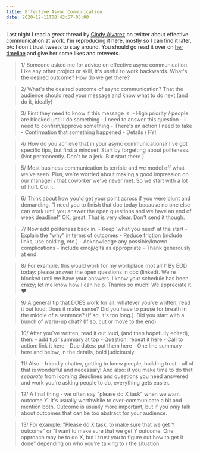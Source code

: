 ```yaml
---
title: Effective Async Communication
date: 2020-12-11T08:43:57-05:00
---
```


Last night I read a *great* thread by [Cindy Alvarez][alvarez] on twitter
about effective communication at work. I'm reproducing it here, mostly so I
can find it later, b/c I don't trust tweets to stay around. You should go read
it over on [her timeline][@cindyalvarez] and give her some likes and retweets.

> 1/ Someone asked me for advice on effective async communication. Like any
> other project or skill, it's useful to work backwards. What's the desired
> outcome? How do we get there?
 
> 2/ What's the desired outcome of async communication? That the audience
> should read your message and know what to do next (and do it, ideally)
 
> 3/ First they need to know if this message is: - High priority / people are
> blocked until I do something - I need to answer this question - I need to
> confirm/approve something - There's an action I need to take - Confirmation
> that something happened - Details / FYI
 
> 4/ How do you achieve that in your async communications? I've got specific
> tips, but first a mindset: Start by forgetting about politeness. (Not
> permanently. Don't be a jerk. But start there.)
 
> 5/ Most business communication is terrible and we model off what we've seen.
> Plus, we're worried about making a good impression on our manager / that
> coworker we've never met. So we start with a lot of fluff. Cut it.
 
> 6/ Think about how you'd get your point across if you were blunt and
> demanding. "I need you to finish that doc today because no one else can work
> until you answer the open questions and we have an end of week deadline!"
> OK, great. That is very clear. Don't send it though.
 
> 7/ Now add politeness back in. - Keep 'what you need' at the start - Explain
> the "why" in terms of outcomes - Reduce friction (include links, use
> bolding, etc.) - Acknowledge any possible/known complications - Include
> emoji/gifs as appropriate - Thank generously at end
 
> 8/ For example, this would work for my workplace (not all!): By EOD today:
> please answer the open questions in doc (linked). We're blocked until we
> have your answers. I know your schedule has been crazy; let me know how I
> can help. Thanks so much! We appreciate it. ❤️
 
> 9/ A general tip that DOES work for all: whatever you've written, read it
> out loud. Does it make sense? Did you have to pause for breath in the middle
> of a sentence? (If so, it's too long.). Did you start with a bunch of
> warm-up chat? (If so, cut or move to the end)
 
> 10/ After you've written, read it out loud, (and then hopefully edited),
> then: - add tl;dr summary at top - Question: repeat it here - Call to
> action: link it here - Due dates: put them here - One line summary here and
> below, in the details, bold judiciously.
 
> 11/ Also - friendly chatter, getting to know people, building trust - all of
> that is wonderful and necessary! And also: if you make time to do that
> *separate* from looming deadlines and questions you need answered and work
> you're asking people to do, everything gets easier.
 
> 12/ A final thing - we often say "please do X task" when we want outcome Y.
> It's usually worthwhile to over-communicate a bit and mention both. Outcome
> is usually more important, but if you *only* talk about outcomes that can be
> too abstract for your audience.
 
> 13/ For example: "Please do X task, to make sure that we get Y outcome" or
> "I want to make sure that we get Y outcome. One approach may be to do X, but
> I trust you to figure out how to get it done" depending on who you're
> talking to / the situation.


[alvarez]: https://www.cindyalvarez.com/
[@cindyalvarez]: https://twitter.com/cindyalvarez/status/1336700624944041992
